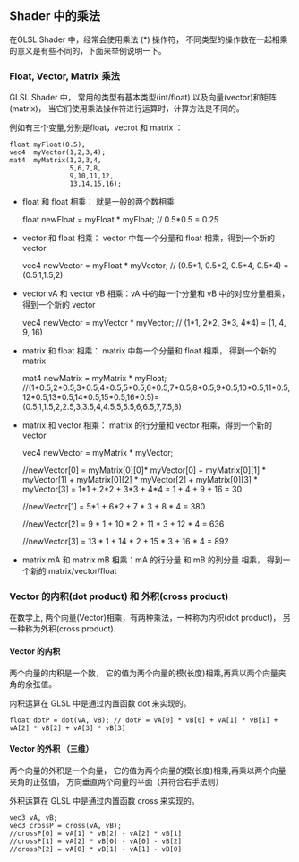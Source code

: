 
## Shader 中的乘法

在GLSL Shader 中，经常会使用乘法 (*) 操作符， 不同类型的操作数在一起相乘的意义是有些不同的，下面来举例说明一下。

### Float, Vector, Matrix 乘法 

GLSL Shader 中， 常用的类型有基本类型(int/float) 以及向量(vector)和矩阵 (matrix)， 当它们使用乘法操作符进行运算时，计算方法是不同的。

例如有三个变量,分别是float，vecrot 和 matrix ：

    float myFloat(0.5);
    vec4  myVector(1,2,3,4);
    mat4  myMatrix(1,2,3,4,
                   5,6,7,8,
                   9,10,11,12,
                   13,14,15,16);

- float 和 float 相乘： 就是一般的两个数相乘

    float newFloat = myFloat * myFloat; // 0.5*0.5 = 0.25

- vector 和 float 相乘： vector 中每一个分量和 float 相乘，得到一个新的 vector

    vec4 newVector = myFloat * myVector; // (0.5\*1, 0.5\*2, 0.5\*4, 0.5\*4) = (0.5,1,1.5,2)

- vector vA 和 vector vB 相乘：vA 中的每一个分量和 vB 中的对应分量相乘， 得到一个新的 vector

  vec4 newVector = myVector * myVector; // (1\*1, 2\*2, 3\*3, 4\*4) = (1, 4, 9, 16)
  
- matrix 和 float 相乘： matrix 中每一个分量和 float 相乘， 得到一个新的 matrix 
    
    mat4 newMatrix = myMatrix * myFloat; //(1\*0.5,2\*0.5,3\*0.5,4\*0.5,5\*0.5,6\*0.5,7\*0.5,8\*0.5,9\*0.5,10\*0.5,11\*0.5,12\*0.5,13\*0.5,14\*0.5,15\*0.5,16\*0.5)=(0.5,1,1.5,2,2.5,3,3.5,4,4.5,5,5.5,6,6.5,7,7.5,8)
    
- matrix 和 vector 相乘： matrix 的行分量和 vector 相乘，得到一个新的 vector 

    vec4 newVector = myMatrix * myVector;
    
    //newVector[0] = myMatrix[0][0]* myVector[0] + myMatrix[0][1] * myVector[1] + myMatrix[0][2] * myVector[2] + myMatrix[0][3] * myVector[3] = 1\*1 + 2\*2 + 3\*3 + 4\*4 = 1 + 4 + 9 + 16 = 30
    
    //newVector[1] = 5\*1 + 6\*2 + 7 * 3 + 8 * 4 = 380
    
    //newVector[2] = 9 * 1 + 10 * 2 + 11 * 3 + 12 * 4 = 636
    
    //newVector[3] = 13 * 1 + 14 * 2 + 15 * 3 + 16 * 4 = 892
    
- matrix mA 和 matrix mB 相乘：mA 的行分量 和 mB 的列分量 相乘， 得到一个新的 matrix/vector/float 


### Vector 的内积(dot product) 和 外积(cross product) 

在数学上, 两个向量(Vector)相乘，有两种乘法，一种称为内积(dot product)， 另一种称为外积(cross product).

#### Vector 的内积 

两个向量的内积是一个数， 它的值为两个向量的模(长度)相乘,再乘以两个向量夹角的余弦值。

内积运算在 GLSL 中是通过内置函数 dot 来实现的。

    float dotP = dot(vA, vB); // dotP = vA[0] * vB[0] + vA[1] * vB[1] + vA[2] * vB[2] + vA[3] * vB[3] 

#### Vector 的外积 （三维） 

两个向量的外积是一个向量， 它的值为两个向量的模(长度)相乘,再乘以两个向量夹角的正弦值， 方向垂直两个向量的平面（并符合右手法则） 

外积运算在 GLSL 中是通过内置函数 cross  来实现的。

    vec3 vA, vB;
    vec3 crossP = cross(vA, vB); 
    //crossP[0] = vA[1] * vB[2] - vA[2] * vB[1]
    //crossP[1] = vA[2] * vB[0] - vA[0] - vB[2]
    //crossP[2] = vA[0] * vB[1] - vA[1] - vB[0] 

